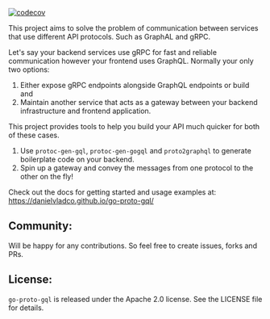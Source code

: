 [![codecov](https://codecov.io/gh/danielvladco/go-proto-gql/branch/refactor-and-e2e-tests/graph/badge.svg?token=L3N8kUGpGV)](https://codecov.io/gh/danielvladco/go-proto-gql)

This project aims to solve the problem of communication between services that use different API protocols. 
Such as GraphAL and gRPC.

Let's say your backend services use gRPC for fast and reliable communication however your frontend uses GraphQL.
Normally your only two options:

1. Either expose gRPC endpoints alongside GraphQL endpoints or build and
2. Maintain another service that acts as a gateway between your backend infrastructure and frontend application.

This project provides tools to help you build your API much quicker for both of these cases.

1. Use `protoc-gen-gql`, `protoc-gen-gogql` and `proto2graphql` to generate boilerplate code on your backend.
2. Spin up a gateway and convey the messages from one protocol to the other on the fly!

Check out the docs for getting started and usage examples at: https://danielvladco.github.io/go-proto-gql/

## Community:
Will be happy for any contributions. So feel free to create issues, forks and PRs.

## License:

`go-proto-gql` is released under the Apache 2.0 license. See the LICENSE file for details.
